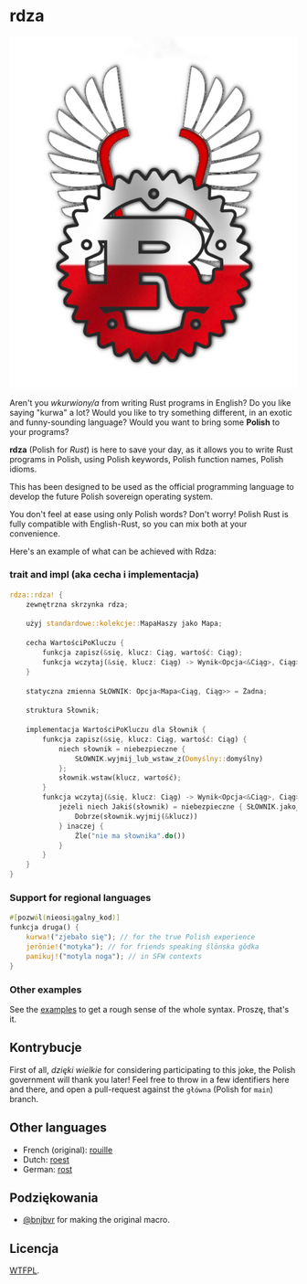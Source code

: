 # rdza

![Logo](rdza.png)

Aren't you _wkurwiony/a_ from writing Rust programs in English? Do you like saying
"kurwa" a lot? Would you like to try something different, in an exotic and
funny-sounding language? Would you want to bring some **Polish** to your
programs?

**rdza** (Polish for _Rust_) is here to save your day, as it allows you to
write Rust programs in Polish, using Polish keywords, Polish function names,
Polish idioms.

This has been designed to be used as the official programming language to
develop the future Polish sovereign operating system.

You don't feel at ease using only Polish words? Don't worry!
Polish Rust is fully compatible with English-Rust, so you can mix both at your
convenience.

Here's an example of what can be achieved with Rdza:

### trait and impl (aka cecha i implementacja)

```rust
rdza::rdza! {
    zewnętrzna skrzynka rdza;

    użyj standardowe::kolekcje::MapaHaszy jako Mapa;

    cecha WartościPoKluczu {
        funkcja zapisz(&się, klucz: Ciąg, wartość: Ciąg);
        funkcja wczytaj(&się, klucz: Ciąg) -> Wynik<Opcja<&Ciąg>, Ciąg>;
    }

    statyczna zmienna SŁOWNIK: Opcja<Mapa<Ciąg, Ciąg>> = Żadna;

    struktura Słownik;

    implementacja WartościPoKluczu dla Słownik {
        funkcja zapisz(&się, klucz: Ciąg, wartość: Ciąg) {
            niech słownik = niebezpieczne {
                SŁOWNIK.wyjmij_lub_wstaw_z(Domyślny::domyślny)
            };
            słownik.wstaw(klucz, wartość);
        }
        funkcja wczytaj(&się, klucz: Ciąg) -> Wynik<Opcja<&Ciąg>, Ciąg> {
            jeżeli niech Jakiś(słownik) = niebezpieczne { SŁOWNIK.jako_referencja() } {
                Dobrze(słownik.wyjmij(&klucz))
            } inaczej {
                Źle("nie ma słownika".do())
            }
        }
    }
}
```

### Support for regional languages

```rust
#[pozwól(nieosiągalny_kod)]
funkcja druga() {
    kurwa!("zjebało się"); // for the true Polish experience
    jerōnie!("motyka"); // for friends speaking ślōnska gŏdka
    panikuj!("motyla noga"); // in SFW contexts
}
```

### Other examples

See the [examples](./examples/src/main.rs) to get a rough sense of the whole
syntax. Proszę, that's it.

## Kontrybucje

First of all, _dzięki wielkie_ for considering participating to this joke, the
Polish government will thank you later! Feel free to throw in a few identifiers
here and there, and open a pull-request against the `główna` (Polish for
`main`) branch.

## Other languages

- French (original): [rouille](https://github.com/bnjbvr/rouille)
- Dutch: [roest](https://github.com/jeroenhd/roest)
- German: [rost](https://github.com/michidk/rost)

## Podziękowania

- [@bnjbvr](https://github.com/bnjbvr) for making the original macro.

## Licencja

[WTFPL](http://www.wtfpl.net/).
